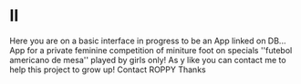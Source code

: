 # II
Here you are on a basic interface in progress to be an App linked on DB...
App for a private feminine competition of miniture foot on specials ''futebol americano de mesa'' played by girls only!
As y like you can contact me to help this project to grow up!
Contact ROPPY
Thanks
